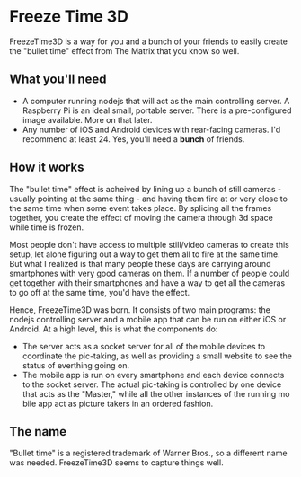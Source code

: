 # Freeze Time 3D

FreezeTime3D is a way for you and a bunch of your friends to easily create the "bullet time" effect from The Matrix that you know so well.

## What you'll need

- A computer running nodejs that will act as the main controlling server. A Raspberry Pi is an ideal small, portable server. There is a pre-configured image available. More on that later.
- Any number of iOS and Android devices with rear-facing cameras. I'd recommend at least 24. Yes, you'll need a **bunch** of friends.

## How it works

The "bullet time" effect is acheived by lining up a bunch of still cameras - usually pointing at the same thing - and having them fire at or very close to the same time when some event takes place. By splicing all the frames together, you create the effect of moving the camera through 3d space while time is frozen.

Most people don't have access to multiple still/video cameras to create this setup, let alone figuring out a way to get them all to fire at the same time. But what I realized is that many people these days are carrying around smartphones with very good cameras on them. If a number of people could get together with their smartphones and have a way to get all the cameras to go off at the same time, you'd have the effect.

Hence, FreezeTime3D was born. It consists of two main programs: the nodejs controlling server and a mobile app that can be run on either iOS or Android. At a high level, this is what the components do:

- The server acts as a socket server for all of the mobile devices to coordinate the pic-taking, as well as providing a small website to see the status of everthing going on.
- The mobile app is run on every smartphone and each device connects to the socket server. The actual pic-taking is controlled by one device that acts as the "Master," while all the other instances of the running mo bile app act as picture takers in an ordered fashion.

## The name

"Bullet time" is a registered trademark of Warner Bros., so a different name was needed. FreezeTime3D seems to capture things well.
